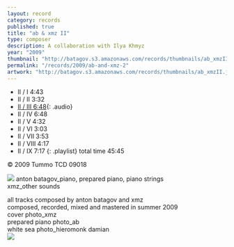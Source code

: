 ```yaml
---
layout: record
category: records
published: true
title: "ab & xmz II"
type: composer
description: A collaboration with Ilya Khmyz
year: "2009"
thumbnail: "http://batagov.s3.amazonaws.com/records/thumbnails/ab_xmzII.jpg"
permalink: "/records/2009/ab-and-xmz-2"
artwork: "http://batagov.s3.amazonaws.com/records/thumbnails/ab_xmzII.jpg"
---
```


- II / I 4:43
- II / II 3:32
- [II / III 6:48](http://batagov.s3.amazonaws.com/records/sounds/ABXMZII_3.mp3){: .audio}
- II / IV 6:48
- II / V 4:32
- II / VI 3:03
- II / VII 3:53
- II / VIII 4:17
- II / IX 7:17
{: .playlist}
total time 45:45

© 2009 Tummo TCD 09018

![](http://batagov.s3.amazonaws.com/records/artwork/prepared_piano.jpg)
anton batagov_piano, prepared piano, piano strings  
xmz_other sounds  

all tracks composed by anton batagov and xmz  
composed, recorded, mixed and mastered in summer 2009  
cover photo_xmz  
prepared piano photo_ab  
white sea photo_hieromonk damian  
![](http://batagov.s3.amazonaws.com/records/artwork/white_sea.jpg)